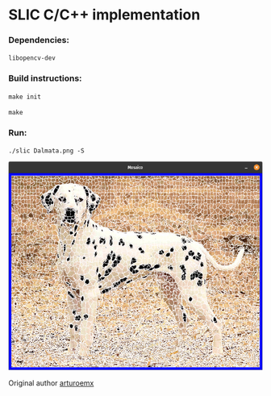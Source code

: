 # SLIC C/C++ implementation

### Dependencies:

`libopencv-dev`

### Build instructions:

`make init`

`make`

### Run:

`./slic Dalmata.png -S`

![demo](example.png)

Original author [arturoemx](https://github.com/arturoemx)
